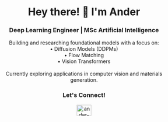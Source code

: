 <h1 align="center">Hey there! 👋 I'm Ander</h1>

<h3 align="center">Deep Learning Engineer | MSc Artificial Intelligence</h3>

<p align="center">
  Building and researching foundational models with a focus on:<br>
  • Diffusion Models (DDPMs)<br>
  • Flow Matching<br>
  • Vision Transformers<br><br>
  Currently exploring applications in computer vision and materials generation.
</p>

<h3 align="center">Let's Connect!</h3>
<p align="center">
  <a href="https://www.linkedin.com/in/anderdorado" target="blank">
    <img align="center" src="https://raw.githubusercontent.com/rahuldkjain/github-profile-readme-generator/master/src/images/icons/Social/linked-in-alt.svg" alt="ander-dorado" height="30" width="40" />
  </a>
</p>
